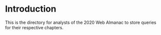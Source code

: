 # Introduction

This is the directory for analysts of the 2020 Web Almanac to store queries for their respective chapters.
